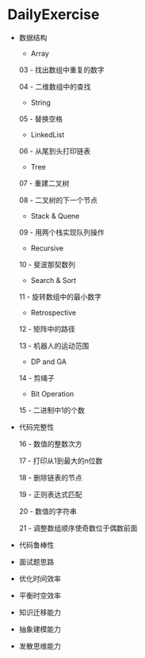 # DailyExercise

- 数据结构

  - Array

  03 - 找出数组中重复的数字

  04 - 二维数组中的查找

  - String

  05 - 替换空格

  - LinkedList

  06 - 从尾到头打印链表

  - Tree

  07 - 重建二叉树

  08 - 二叉树的下一个节点

  - Stack & Quene

  09 - 用两个栈实现队列操作

  - Recursive

  10 - 斐波那契数列

  - Search & Sort

  11 - 旋转数组中的最小数字

  - Retrospective

  12 - 矩阵中的路径

  13 - 机器人的运动范围

  - DP and GA

  14 - 剪绳子

  - Bit Operation

  15 - 二进制中1的个数

- 代码完整性

  16 - 数值的整数次方

  17 - 打印从1到最大的n位数

  18 - 删除链表的节点

  19 - 正则表达式匹配

  20 - 数值的字符串

  21 - 调整数组顺序使奇数位于偶数前面

- 代码鲁棒性

- 面试题思路

- 优化时间效率

- 平衡时空效率

- 知识迁移能力

- 抽象建模能力

- 发散思维能力